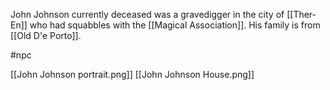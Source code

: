John Johnson currently deceased was a gravedigger in the city of [[Ther-En]] who had squabbles with the [[Magical Association]].
His family is from [[Old D'e Porto]].

#npc

[[John Johnson portrait.png]]
[[John Johnson House.png]]
